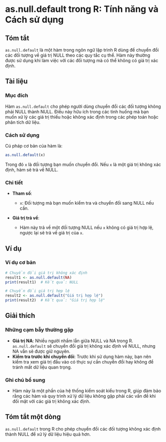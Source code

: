 <!--
Meta Description: # as.null.default trong R: Tính năng và Cách sử dụng ## Tóm tắt `as.null.default` là một hàm trong ngôn ngữ lập trình R dùng để chuyển đổi các đối tượ...
Meta Keywords: null, giá, trị, các, không
-->

# as.null.default trong R: Tính năng và Cách sử dụng

## Tóm tắt
`as.null.default` là một hàm trong ngôn ngữ lập trình R dùng để chuyển đổi các đối tượng về giá trị NULL theo các quy tắc cụ thể. Hàm này thường được sử dụng khi làm việc với các đối tượng mà có thể không có giá trị xác định.

## Tài liệu
### Mục đích
Hàm `as.null.default` cho phép người dùng chuyển đổi các đối tượng không phải NULL thành NULL. Điều này hữu ích trong các tình huống mà bạn muốn xử lý các giá trị thiếu hoặc không xác định trong các phép toán hoặc phân tích dữ liệu.

### Cách sử dụng
Cú pháp cơ bản của hàm là:
```R
as.null.default(x)
```
Trong đó `x` là đối tượng bạn muốn chuyển đổi. Nếu `x` là một giá trị không xác định, hàm sẽ trả về NULL.

### Chi tiết
- **Tham số**:
  - `x`: Đối tượng mà bạn muốn kiểm tra và chuyển đổi sang NULL nếu cần.
  
- **Giá trị trả về**:
  - Hàm này trả về một đối tượng NULL nếu `x` không có giá trị hợp lệ, ngược lại sẽ trả về giá trị của `x`.

## Ví dụ
### Ví dụ cơ bản
```R
# Chuyển đổi giá trị không xác định
result1 <- as.null.default(NA)
print(result1)  # Kết quả: NULL

# Chuyển đổi giá trị hợp lệ
result2 <- as.null.default("Giá trị hợp lệ")
print(result2)  # Kết quả: "Giá trị hợp lệ"
```

## Giải thích
### Những cạm bẫy thường gặp
- **Giá trị NA**: Nhiều người nhầm lẫn giữa NULL và NA trong R. `as.null.default` sẽ chuyển đổi giá trị không xác định về NULL, nhưng NA vẫn sẽ được giữ nguyên.
- **Kiểm tra trước khi chuyển đổi**: Trước khi sử dụng hàm này, bạn nên kiểm tra xem giá trị đầu vào có thực sự cần chuyển đổi hay không để tránh mất dữ liệu quan trọng.
  
### Ghi chú bổ sung
- Hàm này là một phần của hệ thống kiểm soát kiểu trong R, giúp đảm bảo rằng các hàm và quy trình xử lý dữ liệu không gặp phải các vấn đề khi đối mặt với các giá trị không xác định.

## Tóm tắt một dòng
`as.null.default` trong R cho phép chuyển đổi các đối tượng không xác định thành NULL để xử lý dữ liệu hiệu quả hơn.